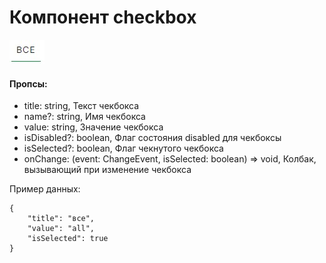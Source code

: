# Компонент checkbox

![checkbox](./checkbox-example.jpg?raw=true "checkbox")

#### Пропсы:
- title: string, Текст чекбокса
- name?: string, Имя чекбокса
- value: string, Значение чекбокса
- isDisabled?: boolean, Флаг состояния disabled для чекбоксы
- isSelected?: boolean, Флаг чекнутого чекбокса 
- onChange: (event: ChangeEvent<HTMLInputElement>, isSelected: boolean) => void, Колбак, вызывающий при изменение чекбокса

Пример данных:
```
{
    "title": "все",
    "value": "all",
    "isSelected": true
}
```
